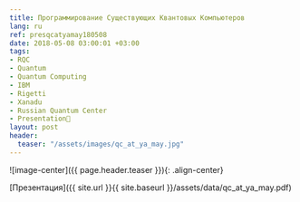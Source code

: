 ```yaml
---
title: Программирование Существующих Квантовых Компьютеров
lang: ru
ref: presqcatyamay180508
date: 2018-05-08 03:00:01 +03:00
tags:
- RQC
- Quantum
- Quantum Computing
- IBM
- Rigetti
- Xanadu
- Russian Quantum Center
- Presentation🎯
layout: post
header:
  teaser: "/assets/images/qc_at_ya_may.jpg"
---
```


![image-center]({{ page.header.teaser }}){: .align-center}

[Презентация]({{ site.url }}{{ site.baseurl }}/assets/data/qc_at_ya_may.pdf)
